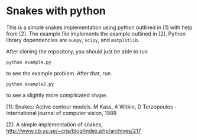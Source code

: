 # Snakes with python

This is a simple snakes implementation using python outlined in [1] with help from [2]. 
The example file implements the example outlined in [2]. Python library dependencies are `numpy`, `scipy`, and `matplotlib`. 

After cloning the repository, you should just be able to run

    python example.py

to see the example problem. After that, run

    python example2.py

to see a slightly more complicated shape.

[1]: Snakes: Active contour models. M Kass, A Witkin, D Terzopoulos - International journal of computer vision, 1988

[2]: A simple implementation of snakes, http://www.cb.uu.se/~cris/blog/index.php/archives/217
